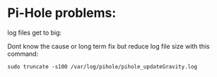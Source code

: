 # Pi-Hole problems:

log files get to big:

Dont know the cause or long term fix but reduce log file size with this command:

```
sudo truncate -s100 /var/log/pihole/pihole_updateGravity.log
```
